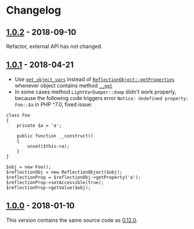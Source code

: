 # Changelog

## [1.0.2] - 2018-09-10

Refactor, external API has not changed.

## [1.0.1] - 2018-04-21

* Use [`get_object_vars`](http://php.net/manual/en/function.get-object-vars.php)
instead of [`ReflectionObject::getProperties`](http://php.net/manual/en/reflectionclass.getproperties.php)
whenever object contains method [`__get`](http://php.net/manual/en/language.oop5.overloading.php#object.get)
* In some cases method `LightVarDumper::dump` didn't work properly, because the following code triggers
error `Notice: Undefined property: Foo::$a` in PHP ^7.0, fixed issue:

```
class Foo
{
    private $a = 'a';

    public function __construct()
    {
        unset($this->a);
    }
}

$obj = new Foo();
$reflectionObj = new ReflectionObject($obj);
$reflectionProp = $reflectionObj->getProperty('a');
$reflectionProp->setAccessible(true);
$reflectionProp->getValue($obj);
```

## [1.0.0] - 2018-01-10

This version contains the same source code as [0.12.0].

[1.0.2]: https://github.com/awesomite/var-dumper/compare/v1.0.1...v1.0.2
[1.0.1]: https://github.com/awesomite/var-dumper/compare/v1.0.0...v1.0.1
[1.0.0]: https://github.com/awesomite/var-dumper/tree/v1.0.0
[0.12.0]: https://github.com/awesomite/var-dumper/tree/v0.12.0
